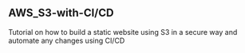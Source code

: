 ## AWS_S3-with-CI/CD

Tutorial on how to build a static website using S3 in a secure way and automate any changes using CI/CD

